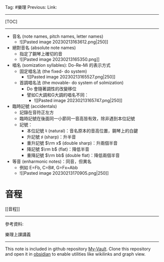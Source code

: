 Tag: #樂理 
Previous: 
Link: 

---

[TOC]

---

- 音名 (note names, pitch names, letter names)
	- ![[Pasted image 20230213163612.png|250]]
- 絕對音名 (absolute note names)
	- 指定了鋼琴上確切的音
	- ![[Pasted image 20230213165350.png]]
- 唱名 (somization syllables): Do-Re-Mi 的表示方式
	- 固定唱名法 (the fixed- do system)
		- ![[Pasted image 20230213165527.png|250]]
	- 首調唱名法 (the movable- do system of solmization)
		- Do 會隨著調性的改變移位
		- 譬如C大調和G大調的唱名不同：
			- ![[Pasted image 20230213165747.png|250]]
- 臨時記號 (accidentals)
	- 記錄在音符正左方
	- 臨時記號在後面同一小節同一音高皆有效，除非遇到本位記號
	- 記號：
		- 本位記號♮(natural)：音名原本的音高位置，鋼琴上的白鍵
		- 升記號 ♯ (sharp)：升半音
		- 重升記號 $\rm x$ (double sharp)：升兩個半音
		- 降記號 $\rm b$ (flat)：降低半音
		- 重降記號 $\rm bb$ (double flat)：降低兩個半音
- 等音 (enharmonic notes)：同音，但異名
	- 例如 E=Fb, C=B#, G=Fx=Abb
	- ![[Pasted image 20230213170905.png|250]]

# 音程

[[音程]]

---

參考資料:

樂理上課講義

---

This note is included in github repository [My-Vault](https://github.com/LittleD3092/My-Vault.git). Clone this repository and open it in [obsidian](https://obsidian.md/) to enable utilities like wikilinks and graph view.